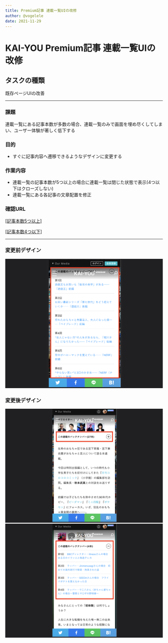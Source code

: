 ```yaml
---
title: Premium記事 連載一覧UIの改修
author: @vogelele
date: 2021-11-29
---
```


# KAI-YOU Premium記事 連載一覧UIの改修

## タスクの種類
既存ページUIの改善

---

### 課題
連載一覧にある記事本数が多数の場合、連載一覧のみで画面を埋め尽くしてしまい、ユーザー体験が著しく低下する

### 目的
- すぐに記事内容へ遷移できるようなデザインに変更する

### 作業内容
- 連載一覧の記事本数が5つ以上の場合に連載一覧は閉じた状態で表示(4つ以下はクローズしない)
- 連載一覧にある各記事の文章配置を修正

### 確認URL
[[記事本数5つ以上]](https://premium.kai-you.net/article/402)

[[記事本数4つ以下]](https://premium.kai-you.net/article/277)

---


### 変更前デザイン

![連載一覧デザイン変更前](./images/20211129-1.png)


### 変更後デザイン

![連載一覧 自動クローズ](./images/20211129-2.png)
![連載一覧 文章配置変更後](./images/20211129-3.png)
